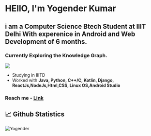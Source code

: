 # HEllO, I'm Yogender Kumar

## i am a Computer Science Btech Student at IIIT Delhi With experenice in Android and Web Development of 6 months.
### Currently Exploring the Knowledge Graph.

![](https://komarev.com/ghpvc/?username=Yogender21505&color=blue&style=flat-square)

* Studying in IIITD
* Worked with **Java, Python, C++/C, Kotlin, Django, ReactJs,NodeJs,Html,CSS, Linux OS,Android Studio**

### Reach me - [Link](https://yogender21505.github.io/)

## 📈 Github Statistics
 
![Yogender](https://github-readme-streak-stats.herokuapp.com?user=Yogender21505&theme=react)  
